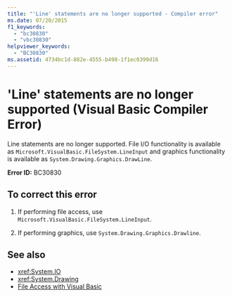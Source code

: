 ```yaml
---
title: "'Line' statements are no longer supported - Compiler error"
ms.date: 07/20/2015
f1_keywords: 
  - "bc30830"
  - "vbc30830"
helpviewer_keywords: 
  - "BC30830"
ms.assetid: 4734bc1d-882e-4555-b498-1f1ec0399d16
---
```

# 'Line' statements are no longer supported (Visual Basic Compiler Error)
Line statements are no longer supported. File I/O functionality is available as `Microsoft.VisualBasic.FileSystem.LineInput` and graphics functionality is available as `System.Drawing.Graphics.DrawLine`.  
  
 **Error ID:** BC30830  
  
## To correct this error  
  
1. If performing file access, use `Microsoft.VisualBasic.FileSystem.LineInput`.  
  
2. If performing graphics, use `System.Drawing.Graphics.Drawline`.  
  
## See also

- <xref:System.IO>
- <xref:System.Drawing>
- [File Access with Visual Basic](../../../visual-basic/developing-apps/programming/drives-directories-files/file-access.md)
